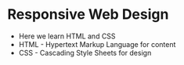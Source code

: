 # Responsive Web Design

- Here we learn HTML and CSS
- HTML - Hypertext Markup Language for content
- CSS - Cascading Style Sheets for design

